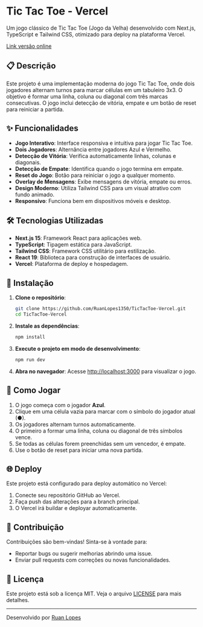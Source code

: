 # Tic Tac Toe - Vercel

Um jogo clássico de Tic Tac Toe (Jogo da Velha) desenvolvido com Next.js, TypeScript e Tailwind CSS, otimizado para deploy na plataforma Vercel.

[Link versão online](https://tic-tac-toe-vercel-three.vercel.app/)

## 📋 Descrição

Este projeto é uma implementação moderna do jogo Tic Tac Toe, onde dois jogadores alternam turnos para marcar células em um tabuleiro 3x3. O objetivo é formar uma linha, coluna ou diagonal com três marcas consecutivas. O jogo inclui detecção de vitória, empate e um botão de reset para reiniciar a partida.

## ✨ Funcionalidades

- **Jogo Interativo**: Interface responsiva e intuitiva para jogar Tic Tac Toe.
- **Dois Jogadores**: Alternância entre jogadores Azul e Vermelho.
- **Detecção de Vitória**: Verifica automaticamente linhas, colunas e diagonais.
- **Detecção de Empate**: Identifica quando o jogo termina em empate.
- **Reset do Jogo**: Botão para reiniciar o jogo a qualquer momento.
- **Overlay de Mensagens**: Exibe mensagens de vitória, empate ou erros.
- **Design Moderno**: Utiliza Tailwind CSS para um visual atrativo com fundo animado.
- **Responsivo**: Funciona bem em dispositivos móveis e desktop.

## 🛠️ Tecnologias Utilizadas

- **Next.js 15**: Framework React para aplicações web.
- **TypeScript**: Tipagem estática para JavaScript.
- **Tailwind CSS**: Framework CSS utilitário para estilização.
- **React 19**: Biblioteca para construção de interfaces de usuário.
- **Vercel**: Plataforma de deploy e hospedagem.

## 🚀 Instalação

1. **Clone o repositório**:
   ```bash
   git clone https://github.com/RuanLopes1350/TicTacToe-Vercel.git
   cd TicTacToe-Vercel
   ```

2. **Instale as dependências**:
   ```bash
   npm install
   ```

3. **Execute o projeto em modo de desenvolvimento**:
   ```bash
   npm run dev
   ```

4. **Abra no navegador**:
   Acesse [http://localhost:3000](http://localhost:3000) para visualizar o jogo.

## 📖 Como Jogar

1. O jogo começa com o jogador **Azul**.
2. Clique em uma célula vazia para marcar com o símbolo do jogador atual (●).
3. Os jogadores alternam turnos automaticamente.
4. O primeiro a formar uma linha, coluna ou diagonal de três símbolos vence.
5. Se todas as células forem preenchidas sem um vencedor, é empate.
6. Use o botão de reset para iniciar uma nova partida.

## 🌐 Deploy

Este projeto está configurado para deploy automático no Vercel:

1. Conecte seu repositório GitHub ao Vercel.
2. Faça push das alterações para a branch principal.
3. O Vercel irá buildar e deployar automaticamente.

## 🤝 Contribuição

Contribuições são bem-vindas! Sinta-se à vontade para:

- Reportar bugs ou sugerir melhorias abrindo uma issue.
- Enviar pull requests com correções ou novas funcionalidades.

## 📄 Licença

Este projeto está sob a licença MIT. Veja o arquivo [LICENSE](LICENSE) para mais detalhes.

---

Desenvolvido por [Ruan Lopes](https://github.com/RuanLopes1350)
